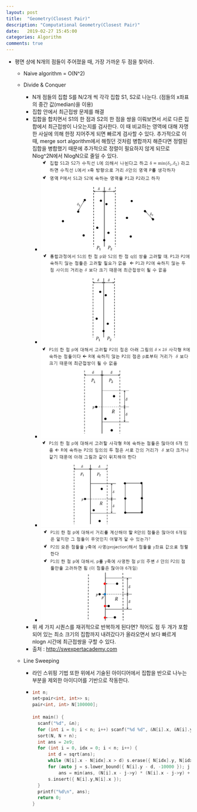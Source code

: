 ```yaml
---
layout: post
title:  "Geometry(Closest Pair)"
description: "Computational Geometry(Closest Pair)"
date:   2019-02-27 15:45:00
categories: Algorithm
comments: true
---
```

- 평면 상에 N개의 점들이 주어졌을 때, 가장 가까운 두 점을 찾아라.
  - Naive algorithm = O(N^2)

  - Divide & Conquer
    - N개 점들의 집합 S를 N/2개 씩 각각 집합 S1, S2로 나눈다. (점들의 x좌표의 중간 값(median)을 이용)
    - 집합 안에서 최근접쌍 문제를 해결
    - 집합을 합치면서 S1의 한 점과 S2의 한 점을 쌍을 이뤄보면서 서로 다른 집합에서 최근접쌍이 나오는지를 검사한다. 이 때 비교하는 영역에 대해 자명한 사실에 의해 한정 지어주게 되면 빠르게 검사할 수 있다. 추가적으로 이 때, merge sort algorithm에서 해줬던 것처럼 병합까지 해준다면 정렬된 집합을 병합했기 때문에 추가적으로 정렬이 필요하지 않게 되므로 Nlog^2N에서 NlogN으로 줄일 수 있다.
      - ![Closest Pair 1](../../assets/Algorithm/14.PNG)
      - ![Closest Pair 2](../../assets/Algorithm/15.PNG)
      - ![Closest Pair 3](../../assets/Algorithm/16.PNG)
      - ![Closest Pair 4](../../assets/Algorithm/17.PNG)
      - ![Closest Pair 5](../../assets/Algorithm/18.PNG)
    - 위 세 가지 시퀀스를 재귀적으로 반복하게 된다면? 적어도 점 두 개가 포함되어 있는 최소 크기의 집합까지 내려갔다가 올라오면서 보다 빠르게 nlogn 시간에 최근접쌍을 구할 수 있다.
    - 출처 : http://swexpertacademy.com


  - Line Sweeping

    - 라인 스위핑 기법 또한 위에서 기술된 아이디어에서 집합을 반으로 나누는 부분을 제외한 아이디어를 기반으로 작동한다.

    - ```C++
      int n;
      set<pair<int, int>> s;
      pair<int, int> N[100000];
      
      int main() {
      	scanf("%d", &n);
      	for (int i = 0; i < n; i++) scanf("%d %d", &N[i].x, &N[i].y);
      	sort(N, N + n);
      	int ans = 2e9;
      	for (int i = 0, idx = 0; i < n; i++) {
      		int d = sqrt(ans);
      		while (N[i].x - N[idx].x > d) s.erase({ N[idx].y, N[idx++].x });
      		for (auto j = s.lower_bound({ N[i].y - d, -10000 }); j != s.end() && j->x <= N[i].y + d; j++)
      			ans = min(ans, (N[i].x - j->y) * (N[i].x - j->y) + (N[i].y - j->x) * (N[i].y - j->x));
      		s.insert({ N[i].y,N[i].x });
      	}
      	printf("%d\n", ans);
      	return 0;
      }
      ```